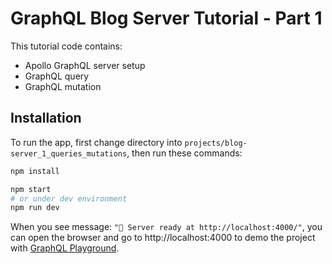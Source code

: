 # GraphQL Blog Server Tutorial - Part 1

This tutorial code contains:

- Apollo GraphQL server setup
- GraphQL query
- GraphQL mutation

## Installation

To run the app, first change directory into `projects/blog-server_1_queries_mutations`, then run these commands:

```bash
npm install

npm start
# or under dev environment
npm run dev
```

When you see message: `"🚀 Server ready at http://localhost:4000/"`, you can open the browser and go to http://localhost:4000 to demo the project with [GraphQL Playground](https://github.com/prisma/graphql-playground).
